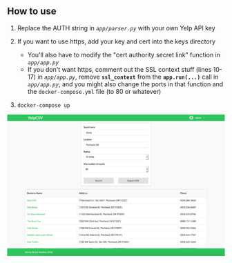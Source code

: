 ## How to use
1. Replace the AUTH string in *`app/parser.py`* with your own Yelp API key

2. If you want to use https, add your key and cert into the keys directory
    - You'll also have to modify the "cert authority secret link" function in *`app/app.py`*
    - If you don't want https, comment out the SSL context stuff (lines 10-17) in *`app/app.py`*, remove **`ssl_context`** from the **`app.run(...)`** call in *`app/app.py`*, and you might also change the ports in that function and the `docker-compose.yml` file (to 80 or whatever)

3. `docker-compose up`

![screenshot](screenshot.png)
